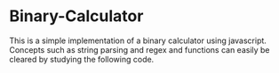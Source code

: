 # Binary-Calculator

This is a simple implementation of a binary calculator using javascript. Concepts such as string parsing and regex and functions can easily be cleared by studying the following code.
